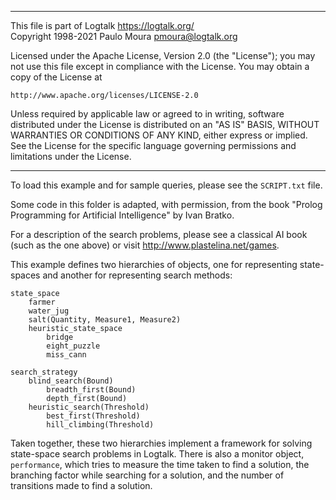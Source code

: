 ________________________________________________________________________

This file is part of Logtalk <https://logtalk.org/>  
Copyright 1998-2021 Paulo Moura <pmoura@logtalk.org>

Licensed under the Apache License, Version 2.0 (the "License");
you may not use this file except in compliance with the License.
You may obtain a copy of the License at

    http://www.apache.org/licenses/LICENSE-2.0

Unless required by applicable law or agreed to in writing, software
distributed under the License is distributed on an "AS IS" BASIS,
WITHOUT WARRANTIES OR CONDITIONS OF ANY KIND, either express or implied.
See the License for the specific language governing permissions and
limitations under the License.
________________________________________________________________________


To load this example and for sample queries, please see the `SCRIPT.txt`
file.

Some code in this folder is adapted, with permission, from the book 
"Prolog Programming for Artificial Intelligence" by Ivan Bratko.

For a description of the search problems, please see a classical AI book 
(such as the one above) or visit <http://www.plastelina.net/games>.

This example defines two hierarchies of objects, one for representing 
state-spaces and another for representing search methods:

	state_space
		farmer
		water_jug
		salt(Quantity, Measure1, Measure2)
		heuristic_state_space
			bridge
			eight_puzzle
			miss_cann

	search_strategy
		blind_search(Bound)
			breadth_first(Bound)
			depth_first(Bound)
		heuristic_search(Threshold)
			best_first(Threshold)
			hill_climbing(Threshold)

Taken together, these two hierarchies implement a framework for solving 
state-space search problems in Logtalk. There is also a monitor object, 
`performance`, which tries to measure the time taken to find a solution, 
the branching factor while searching for a solution, and the number of 
transitions made to find a solution.
